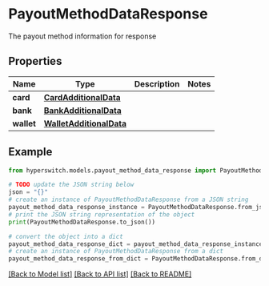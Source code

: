 # PayoutMethodDataResponse

The payout method information for response

## Properties

Name | Type | Description | Notes
------------ | ------------- | ------------- | -------------
**card** | [**CardAdditionalData**](CardAdditionalData.md) |  | 
**bank** | [**BankAdditionalData**](BankAdditionalData.md) |  | 
**wallet** | [**WalletAdditionalData**](WalletAdditionalData.md) |  | 

## Example

```python
from hyperswitch.models.payout_method_data_response import PayoutMethodDataResponse

# TODO update the JSON string below
json = "{}"
# create an instance of PayoutMethodDataResponse from a JSON string
payout_method_data_response_instance = PayoutMethodDataResponse.from_json(json)
# print the JSON string representation of the object
print(PayoutMethodDataResponse.to_json())

# convert the object into a dict
payout_method_data_response_dict = payout_method_data_response_instance.to_dict()
# create an instance of PayoutMethodDataResponse from a dict
payout_method_data_response_from_dict = PayoutMethodDataResponse.from_dict(payout_method_data_response_dict)
```
[[Back to Model list]](../README.md#documentation-for-models) [[Back to API list]](../README.md#documentation-for-api-endpoints) [[Back to README]](../README.md)


